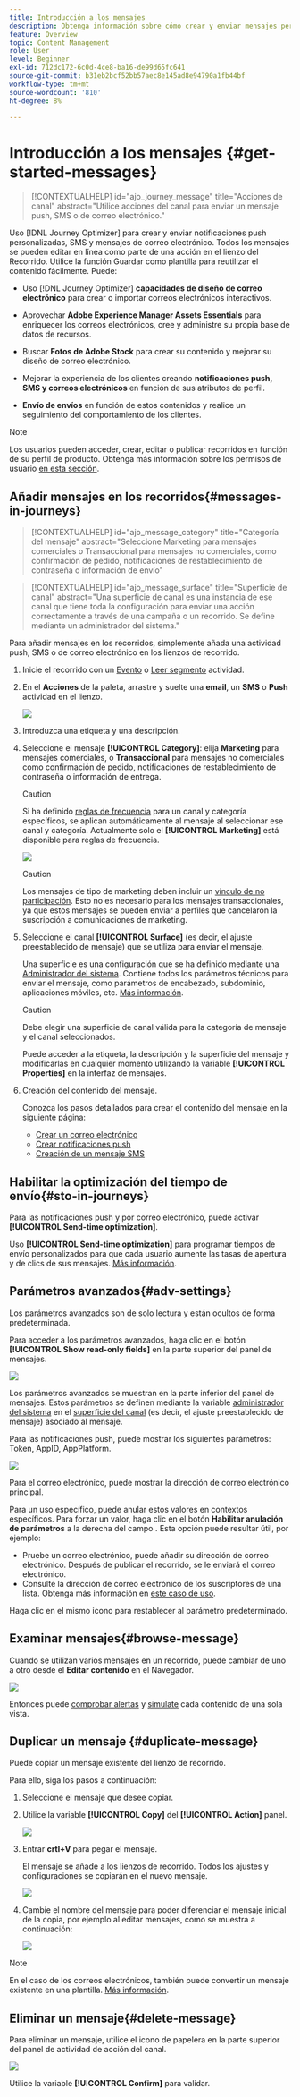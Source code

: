 ```yaml
---
title: Introducción a los mensajes
description: Obtenga información sobre cómo crear y enviar mensajes personalizados en Journey Optimizer
feature: Overview
topic: Content Management
role: User
level: Beginner
exl-id: 712dc172-6c0d-4ce8-ba16-de99d65fc641
source-git-commit: b31eb2bcf52bb57aec8e145ad8e94790a1fb44bf
workflow-type: tm+mt
source-wordcount: '810'
ht-degree: 8%

---
```


# Introducción a los mensajes {#get-started-messages}

>[!CONTEXTUALHELP]
>id="ajo_journey_message"
>title="Acciones de canal"
>abstract="Utilice acciones del canal para enviar un mensaje push, SMS o de correo electrónico."

Uso [!DNL Journey Optimizer] para crear y enviar notificaciones push personalizadas, SMS y mensajes de correo electrónico. Todos los mensajes se pueden editar en línea como parte de una acción en el lienzo del Recorrido.  Utilice la función Guardar como plantilla para reutilizar el contenido fácilmente. Puede:

* Uso [!DNL Journey Optimizer] **capacidades de diseño de correo electrónico** para crear o importar correos electrónicos interactivos.

* Aprovechar **Adobe Experience Manager Assets Essentials** para enriquecer los correos electrónicos, cree y administre su propia base de datos de recursos.

* Buscar **Fotos de Adobe Stock** para crear su contenido y mejorar su diseño de correo electrónico.

* Mejorar la experiencia de los clientes creando **notificaciones push, SMS y correos electrónicos** en función de sus atributos de perfil.

* **Envío de envíos** en función de estos contenidos y realice un seguimiento del comportamiento de los clientes.

>[!NOTE]
>
>Los usuarios pueden acceder, crear, editar o publicar recorridos en función de su perfil de producto. Obtenga más información sobre los permisos de usuario [en esta sección](../administration/permissions.md).


## Añadir mensajes en los recorridos{#messages-in-journeys}

>[!CONTEXTUALHELP]
>id="ajo_message_category"
>title="Categoría del mensaje"
>abstract="Seleccione Marketing para mensajes comerciales o Transaccional para mensajes no comerciales, como confirmación de pedido, notificaciones de restablecimiento de contraseña o información de envío"

>[!CONTEXTUALHELP]
>id="ajo_message_surface"
>title="Superficie de canal"
>abstract="Una superficie de canal es una instancia de ese canal que tiene toda la configuración para enviar una acción correctamente a través de una campaña o un recorrido. Se define mediante un administrador del sistema."

Para añadir mensajes en los recorridos, simplemente añada una actividad push, SMS o de correo electrónico en los lienzos de recorrido.

1. Inicie el recorrido con un [Evento](../building-journeys/general-events.md) o [Leer segmento](../building-journeys/read-segment.md) actividad.

1. En el **Acciones** de la paleta, arrastre y suelte una **email**, un **SMS** o **Push** actividad en el lienzo.

   ![](assets/add-a-message.png)

1. Introduzca una etiqueta y una descripción.

1. Seleccione el mensaje **[!UICONTROL Category]**: elija **Marketing** para mensajes comerciales, o **Transaccional** para mensajes no comerciales como confirmación de pedido, notificaciones de restablecimiento de contraseña o información de entrega.

   >[!CAUTION]
   >
   >Si ha definido [reglas de frecuencia](../configuration/frequency-rules.md) para un canal y categoría específicos, se aplican automáticamente al mensaje al seleccionar ese canal y categoría. Actualmente solo el **[!UICONTROL Marketing]** está disponible para reglas de frecuencia.

   ![](assets/inline-message-category.png)

   >[!CAUTION]
   >
   >Los mensajes de tipo de marketing deben incluir un [vínculo de no participación](../messages/consent.md#opt-out-management). Esto no es necesario para los mensajes transaccionales, ya que estos mensajes se pueden enviar a perfiles que cancelaron la suscripción a comunicaciones de marketing.

1. Seleccione el canal **[!UICONTROL Surface]** (es decir, el ajuste preestablecido de mensaje) que se utiliza para enviar el mensaje.

   Una superficie es una configuración que se ha definido mediante una [Administrador del sistema](../start/path/administrator.md). Contiene todos los parámetros técnicos para enviar el mensaje, como parámetros de encabezado, subdominio, aplicaciones móviles, etc. [Más información](../configuration/channel-surfaces.md).

   >[!CAUTION]
   >
   >Debe elegir una superficie de canal válida para la categoría de mensaje y el canal seleccionados.

   Puede acceder a la etiqueta, la descripción y la superficie del mensaje y modificarlas en cualquier momento utilizando la variable **[!UICONTROL Properties]** en la interfaz de mensajes.

1. Creación del contenido del mensaje.

   Conozca los pasos detallados para crear el contenido del mensaje en la siguiente página:

   * [Crear un correo electrónico](create-email.md)
   * [Crear notificaciones push](create-push.md)
   * [Creación de un mensaje SMS](create-sms.md)

## Habilitar la optimización del tiempo de envío{#sto-in-journeys}

Para las notificaciones push y por correo electrónico, puede activar **[!UICONTROL Send-time optimization]**.

Uso **[!UICONTROL Send-time optimization]** para programar tiempos de envío personalizados para que cada usuario aumente las tasas de apertura y de clics de sus mensajes. [Más información](../messages/send-time-optimization.md).


## Parámetros avanzados{#adv-settings}

Los parámetros avanzados son de solo lectura y están ocultos de forma predeterminada.

Para acceder a los parámetros avanzados, haga clic en el botón **[!UICONTROL Show read-only fields]** en la parte superior del panel de mensajes.

![](assets/show-read-only.png)

Los parámetros avanzados se muestran en la parte inferior del panel de mensajes. Estos parámetros se definen mediante la variable [administrador del sistema](../start/path/administrator.md) en el [superficie del canal](../configuration/channel-surfaces.md) (es decir, el ajuste preestablecido de mensaje) asociado al mensaje.

Para las notificaciones push, puede mostrar los siguientes parámetros: Token, AppID, AppPlatform.

![](assets/push-adv-parameters.png)

Para el correo electrónico, puede mostrar la dirección de correo electrónico principal.

Para un uso específico, puede anular estos valores en contextos específicos. Para forzar un valor, haga clic en el botón **Habilitar anulación de parámetros** a la derecha del campo . Esta opción puede resultar útil, por ejemplo:

* Pruebe un correo electrónico, puede añadir su dirección de correo electrónico. Después de publicar el recorrido, se le enviará el correo electrónico.
* Consulte la dirección de correo electrónico de los suscriptores de una lista. Obtenga más información en [este caso de uso](../building-journeys/message-to-subscribers-uc.md).

Haga clic en el mismo icono para restablecer al parámetro predeterminado.


## Examinar mensajes{#browse-message}

Cuando se utilizan varios mensajes en un recorrido, puede cambiar de uno a otro desde el **Editar contenido** en el Navegador.

![](assets/inline-messages-multi-content.png)

Entonces puede [comprobar alertas](alerts.md) y [simulate](../design/preview.md) cada contenido de una sola vista.

## Duplicar un mensaje {#duplicate-message}

Puede copiar un mensaje existente del lienzo de recorrido.

Para ello, siga los pasos a continuación:

1. Seleccione el mensaje que desee copiar.

1. Utilice la variable **[!UICONTROL Copy]** del **[!UICONTROL Action]** panel.

   ![](assets/message-duplicate.png)

1. Entrar **crtl+V** para pegar el mensaje.

   El mensaje se añade a los lienzos de recorrido. Todos los ajustes y configuraciones se copiarán en el nuevo mensaje.

   ![](assets/message-duplicated.png)

1. Cambie el nombre del mensaje para poder diferenciar el mensaje inicial de la copia, por ejemplo al editar mensajes, como se muestra a continuación:

   ![](assets/multi-message.png)


>[!NOTE]
>
>En el caso de los correos electrónicos, también puede convertir un mensaje existente en una plantilla. [Más información](../design/email-templates.md).

## Eliminar un mensaje{#delete-message}

Para eliminar un mensaje, utilice el icono de papelera en la parte superior del panel de actividad de acción del canal.

![](assets/delete-message.png)

Utilice la variable **[!UICONTROL Confirm]** para validar.
